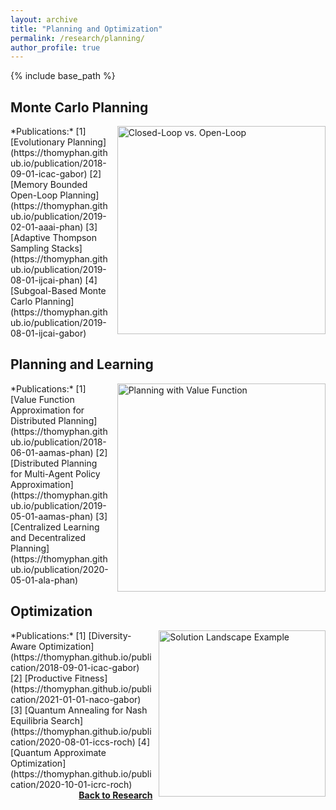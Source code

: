 ```yaml
---
layout: archive
title: "Planning and Optimization"
permalink: /research/planning/
author_profile: true
---
```


{% include base_path %}

## Monte Carlo Planning

<img src="https://thomyphan.github.io/images/research/open_loop_planning.png" style="float:right; width:250pt;padding-left:10px;"  alt="Closed-Loop vs. Open-Loop"/>
*Publications:*  
[1] [Evolutionary Planning](https://thomyphan.github.io/publication/2018-09-01-icac-gabor)  
[2] [Memory Bounded Open-Loop Planning](https://thomyphan.github.io/publication/2019-02-01-aaai-phan)  
[3] [Adaptive Thompson Sampling Stacks](https://thomyphan.github.io/publication/2019-08-01-ijcai-phan)  
[4] [Subgoal-Based Monte Carlo Planning](https://thomyphan.github.io/publication/2019-08-01-ijcai-gabor)  

## Planning and Learning

<img src="https://thomyphan.github.io/images/research/planning_value_function_2.png" style="float:right; width:250pt;padding-left:10px;"  alt="Planning with Value Function"/>
*Publications:*  
[1] [Value Function Approximation for Distributed Planning](https://thomyphan.github.io/publication/2018-06-01-aamas-phan)  
[2] [Distributed Planning for Multi-Agent Policy Approximation](https://thomyphan.github.io/publication/2019-05-01-aamas-phan)  
[3] [Centralized Learning and Decentralized Planning](https://thomyphan.github.io/publication/2020-05-01-ala-phan)  

## Optimization

<img src="https://thomyphan.github.io/images/research/solution_landscape_example.png" style="float:right; width:200pt;padding-left:10px;"  alt="Solution Landscape Example"/>
*Publications:*  
[1] [Diversity-Aware Optimization](https://thomyphan.github.io/publication/2018-09-01-icac-gabor)  
[2] [Productive Fitness](https://thomyphan.github.io/publication/2021-01-01-naco-gabor)  
[3] [Quantum Annealing for Nash Equilibria Search](https://thomyphan.github.io/publication/2020-08-01-iccs-roch)  
[4] [Quantum Approximate Optimization](https://thomyphan.github.io/publication/2020-10-01-icrc-roch)  

<div style="float: right;">
    <a href="https://thomyphan.github.io/research/"><strong>Back to Research</strong></a>
</div>